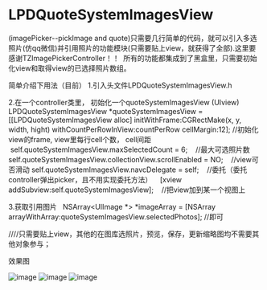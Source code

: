 # LPDQuoteSystemImagesView
(imagePicker--pickImage and quote)只需要几行简单的代码，就可以引入多选照片(仿qq微信)并引用照片的功能模块(只需要贴上view，就获得了全部).这里要感谢TZImagePickerController！！  所有的功能都集成到了黑盒里，只需要初始化view和取得view的已选择照片数组。

简单介绍下用法（目前）
1.引入头文件LPDQuoteSystemImagesView.h

2.在一个controller类里， 初始化一个quoteSystemImagesView (UIview)
LPDQuoteSystemImagesView *quoteSystemImagesView = [[LPDQuoteSystemImagesView alloc] initWithFrame:CGRectMake(x, y, width, hight) withCountPerRowInView:countPerRow cellMargin:12];
//初始化view的frame, view里每行cell个数， cell间距
    self.quoteSystemImagesView.maxSelectedCount = 6; 
    //最大可选照片数
     self.quoteSystemImagesView.collectionView.scrollEnabled = NO;
    //view可否滑动 
    self.quoteSystemImagesView.navcDelegate = self;
    //委托（委托controller弹出picker，且不用实现委托方法）
    [xview addSubview:self.quoteSystemImagesView];
    //把view加到某一个视图上
    
3.获取引用图片  
 NSArray<UIImage *> *imageArray = [NSArray arrayWithArray:quoteSystemImagesView.selectedPhotos];
 //即可
 
 ////只需要贴上view，其他的在图库选照片，预览，保存，更新缩略图均不需要其他对象参与；
 
效果图

![image](https://github.com/Assuner-Lee/LPDQuoteSystemImagesView/blob/master/IMG_0878(20161222-160941).jpg)
![image](https://github.com/Assuner-Lee/LPDQuoteSystemImagesView/blob/master/IMG_0876.PNG)
![image](https://github.com/Assuner-Lee/LPDQuoteSystemImagesView/blob/master/IMG_0877.PNG)
